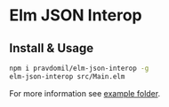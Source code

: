 # Elm JSON Interop

## Install & Usage

```sh
npm i pravdomil/elm-json-interop -g
elm-json-interop src/Main.elm
```

For more information see [example folder](example/src).
